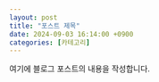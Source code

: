 ```yaml
---
layout: post
title: "포스트 제목"
date: 2024-09-03 16:14:00 +0900
categories: [카테고리]
---
```

여기에 블로그 포스트의 내용을 작성합니다.
